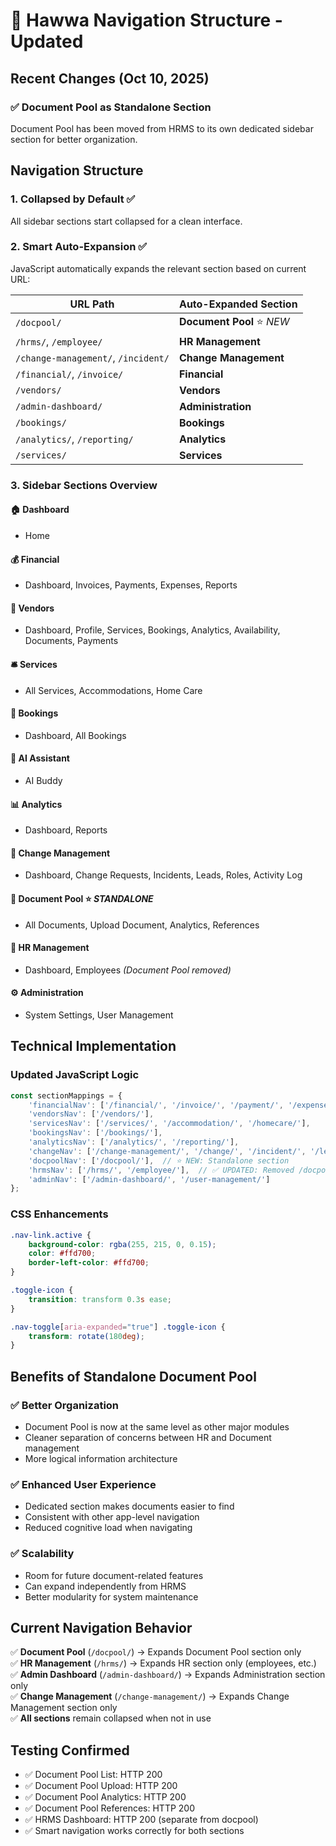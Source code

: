 # 🎯 Hawwa Navigation Structure - Updated

## Recent Changes (Oct 10, 2025)

### ✅ **Document Pool as Standalone Section**
Document Pool has been moved from HRMS to its own dedicated sidebar section for better organization.

## Navigation Structure

### 1. **Collapsed by Default** ✅
All sidebar sections start collapsed for a clean interface.

### 2. **Smart Auto-Expansion** ✅
JavaScript automatically expands the relevant section based on current URL:

| URL Path | Auto-Expanded Section |
|----------|---------------------|
| `/docpool/` | **Document Pool** ⭐ *NEW* |
| `/hrms/`, `/employee/` | **HR Management** |
| `/change-management/`, `/incident/` | **Change Management** |
| `/financial/`, `/invoice/` | **Financial** |
| `/vendors/` | **Vendors** |
| `/admin-dashboard/` | **Administration** |
| `/bookings/` | **Bookings** |
| `/analytics/`, `/reporting/` | **Analytics** |
| `/services/` | **Services** |

### 3. **Sidebar Sections Overview**

#### 🏠 **Dashboard**
- Home

#### 💰 **Financial**
- Dashboard, Invoices, Payments, Expenses, Reports

#### 🏪 **Vendors** 
- Dashboard, Profile, Services, Bookings, Analytics, Availability, Documents, Payments

#### 🛎️ **Services**
- All Services, Accommodations, Home Care

#### 📅 **Bookings**
- Dashboard, All Bookings

#### 🤖 **AI Assistant**
- AI Buddy

#### 📊 **Analytics**
- Dashboard, Reports

#### 🔄 **Change Management**
- Dashboard, Change Requests, Incidents, Leads, Roles, Activity Log

#### 📁 **Document Pool** ⭐ *STANDALONE*
- All Documents, Upload Document, Analytics, References

#### 👥 **HR Management** 
- Dashboard, Employees *(Document Pool removed)*

#### ⚙️ **Administration**
- System Settings, User Management

## Technical Implementation

### Updated JavaScript Logic
```javascript
const sectionMappings = {
    'financialNav': ['/financial/', '/invoice/', '/payment/', '/expense/'],
    'vendorsNav': ['/vendors/'],
    'servicesNav': ['/services/', '/accommodation/', '/homecare/'],
    'bookingsNav': ['/bookings/'],
    'analyticsNav': ['/analytics/', '/reporting/'],
    'changeNav': ['/change-management/', '/change/', '/incident/', '/lead/', '/role/', '/activity/'],
    'docpoolNav': ['/docpool/'],  // ⭐ NEW: Standalone section
    'hrmsNav': ['/hrms/', '/employee/'],  // ✅ UPDATED: Removed /docpool/
    'adminNav': ['/admin-dashboard/', '/user-management/']
};
```

### CSS Enhancements
```css
.nav-link.active {
    background-color: rgba(255, 215, 0, 0.15);
    color: #ffd700;
    border-left-color: #ffd700;
}

.toggle-icon {
    transition: transform 0.3s ease;
}

.nav-toggle[aria-expanded="true"] .toggle-icon {
    transform: rotate(180deg);
}
```

## Benefits of Standalone Document Pool

### ✅ **Better Organization**
- Document Pool is now at the same level as other major modules
- Cleaner separation of concerns between HR and Document management
- More logical information architecture

### ✅ **Enhanced User Experience**
- Dedicated section makes documents easier to find
- Consistent with other app-level navigation
- Reduced cognitive load when navigating

### ✅ **Scalability**
- Room for future document-related features
- Can expand independently from HRMS
- Better modularity for system maintenance

## Current Navigation Behavior
✅ **Document Pool** (`/docpool/`) → Expands Document Pool section only  
✅ **HR Management** (`/hrms/`) → Expands HR section only (employees, etc.)  
✅ **Admin Dashboard** (`/admin-dashboard/`) → Expands Administration section only  
✅ **Change Management** (`/change-management/`) → Expands Change Management section only  
✅ **All sections** remain collapsed when not in use  

## Testing Confirmed
- ✅ Document Pool List: HTTP 200
- ✅ Document Pool Upload: HTTP 200  
- ✅ Document Pool Analytics: HTTP 200
- ✅ Document Pool References: HTTP 200
- ✅ HRMS Dashboard: HTTP 200 (separate from docpool)
- ✅ Smart navigation works correctly for both sections